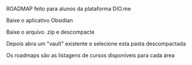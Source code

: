 ROADMAP feito para alunos da plataforma DIO.me

Baixe o aplicativo Obsidian

Baixe o arquivo .zip e descompacte

Depois abra um "vault" existente e selecione esta pasta descompactada

Os roadmaps são as listagens de cursos disponíveis para cada área
